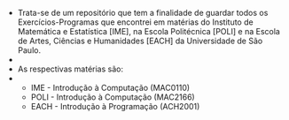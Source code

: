 - Trata-se de um repositório que tem a finalidade de guardar todos os Exercícios-Programas que encontrei em matérias do Instituto de Matemática e Estatística [IME], na Escola Politécnica [POLI] e na Escola de Artes, Ciências e Humanidades [EACH] da Universidade de São Paulo.
-
- As respectivas matérias são:
- - IME - Introdução à Computação (MAC0110)
  - POLI - Introdução à Computação (MAC2166)
  - EACH - Introdução à Programação (ACH2001)
